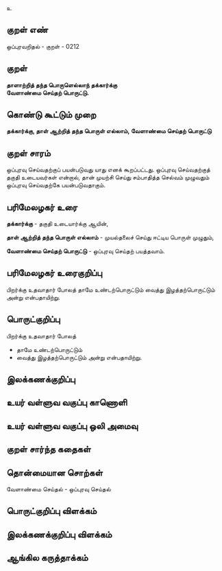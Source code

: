 உ

## குறள் எண் 

ஒப்புரவறிதல் - குறள் - 0212  

## குறள் 

**தாளாற்றித் தந்த பொருளெல்லாந் தக்கார்க்கு  
வேளாண்மை செய்தற் பொருட்டு.** 

## கொண்டு கூட்டும் முறை

**தக்கார்க்கு, தாள் ஆற்றித் தந்த பொருள் எல்லாம், வேளாண்மை செய்தற் பொருட்டு**  

## குறள் சாரம் 

ஒப்புரவு செய்வதற்குப் பயன்படுவது யாது எனக் கூறப்பட்டது. 
ஒப்புரவு செய்வதற்குத் தகுதி உடையவர்கள் என்றால், தான் முயற்சி செய்து சம்பாதித்த செல்வம் முழுவதும் ஒப்புரவு செய்வதற்கே பயன்படுவதாகும்.

## பரிமேலழகர் உரை

**தக்கார்க்கு** - தகுதி உடையார்க்கு ஆயின்,  

**தாள் ஆற்றித் தந்த பொருள் எல்லாம்** - முயல்தலைச் செய்து ஈட்டிய பொருள் முழுதும்,  

**வேளாண்மை செய்தற் பொருட்டு** - ஒப்புரவு செய்தற் பயத்தவாம். 

## பரிமேலழகர் உரைகுறிப்பு   

பிறர்க்கு உதவாதார் போலத் தாமே உண்டற்பொருட்டும் வைத்து இழத்தற்பொருட்டும் அன்று என்பதாயிற்று.   

## பொருட்குறிப்பு 

பிறர்க்கு உதவாதார் போலத்  
* தாமே உண்டற்பொருட்டும்  
* வைத்து இழத்தற்பொருட்டும் அன்று என்பதாயிற்று.  

## இலக்கணக்குறிப்பு  


## உயர் வள்ளுவ வகுப்பு காணொளி


## உயர் வள்ளுவ வகுப்பு ஒலி அமைவு 

 
## குறள் சார்ந்த கதைகள் 


## தொன்மையான சொற்கள்

வேளாண்மை செய்தல் - ஒப்புரவு செய்தல்

## பொருட்குறிப்பு விளக்கம்


## இலக்கணக்குறிப்பு விளக்கம்


## ஆங்கில கருத்தாக்கம் 


